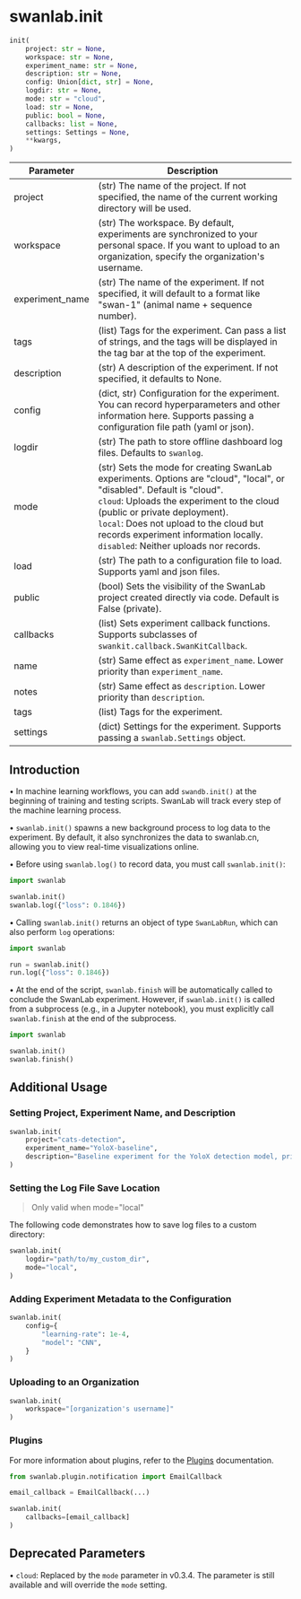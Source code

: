 # swanlab.init

```python
init(
    project: str = None,
    workspace: str = None,
    experiment_name: str = None,
    description: str = None,
    config: Union[dict, str] = None,
    logdir: str = None,
    mode: str = "cloud",
    load: str = None,
    public: bool = None,
    callbacks: list = None,
    settings: Settings = None,
    **kwargs,
)
```

| Parameter         | Description |
|-------------------|-------------|
| project           | (str) The name of the project. If not specified, the name of the current working directory will be used. |
| workspace         | (str) The workspace. By default, experiments are synchronized to your personal space. If you want to upload to an organization, specify the organization's username. |
| experiment_name   | (str) The name of the experiment. If not specified, it will default to a format like "swan-1" (animal name + sequence number). |
| tags              | (list) Tags for the experiment. Can pass a list of strings, and the tags will be displayed in the tag bar at the top of the experiment. |
| description       | (str) A description of the experiment. If not specified, it defaults to None. |
| config            | (dict, str) Configuration for the experiment. You can record hyperparameters and other information here. Supports passing a configuration file path (yaml or json). |
| logdir            | (str) The path to store offline dashboard log files. Defaults to `swanlog`. |
| mode              | (str) Sets the mode for creating SwanLab experiments. Options are "cloud", "local", or "disabled". Default is "cloud".<br>`cloud`: Uploads the experiment to the cloud (public or private deployment).<br>`local`: Does not upload to the cloud but records experiment information locally.<br>`disabled`: Neither uploads nor records. |
| load              | (str) The path to a configuration file to load. Supports yaml and json files. |
| public            | (bool) Sets the visibility of the SwanLab project created directly via code. Default is False (private). |
| callbacks         | (list) Sets experiment callback functions. Supports subclasses of `swankit.callback.SwanKitCallback`. |
| name              | (str) Same effect as `experiment_name`. Lower priority than `experiment_name`. |
| notes             | (str) Same effect as `description`. Lower priority than `description`. |
| tags              | (list) Tags for the experiment. |
| settings          | (dict) Settings for the experiment. Supports passing a `swanlab.Settings` object. |
## Introduction

• In machine learning workflows, you can add `swandb.init()` at the beginning of training and testing scripts. SwanLab will track every step of the machine learning process.

• `swanlab.init()` spawns a new background process to log data to the experiment. By default, it also synchronizes the data to swanlab.cn, allowing you to view real-time visualizations online.

• Before using `swanlab.log()` to record data, you must call `swanlab.init()`:

```python
import swanlab

swanlab.init()
swanlab.log({"loss": 0.1846})
```

• Calling `swanlab.init()` returns an object of type `SwanLabRun`, which can also perform `log` operations:

```python
import swanlab

run = swanlab.init()
run.log({"loss": 0.1846})
```

• At the end of the script, `swanlab.finish` will be automatically called to conclude the SwanLab experiment. However, if `swanlab.init()` is called from a subprocess (e.g., in a Jupyter notebook), you must explicitly call `swanlab.finish` at the end of the subprocess.

```python
import swanlab

swanlab.init()
swanlab.finish()
```

## Additional Usage

### Setting Project, Experiment Name, and Description

```python
swanlab.init(
    project="cats-detection",
    experiment_name="YoloX-baseline",
    description="Baseline experiment for the YoloX detection model, primarily for subsequent comparisons.",
)
```

### Setting the Log File Save Location

> Only valid when mode="local"

The following code demonstrates how to save log files to a custom directory:

```python
swanlab.init(
    logdir="path/to/my_custom_dir",
    mode="local",
)
```

### Adding Experiment Metadata to the Configuration

```python
swanlab.init(
    config={
        "learning-rate": 1e-4,
        "model": "CNN",
    }
)
```

### Uploading to an Organization

```python
swanlab.init(
    workspace="[organization's username]"
)
```

### Plugins

For more information about plugins, refer to the [Plugins](/zh/plugin/plugin-index.md) documentation.

```python
from swanlab.plugin.notification import EmailCallback

email_callback = EmailCallback(...)

swanlab.init(
    callbacks=[email_callback]
)
```

## Deprecated Parameters

• `cloud`: Replaced by the `mode` parameter in v0.3.4. The parameter is still available and will override the `mode` setting.